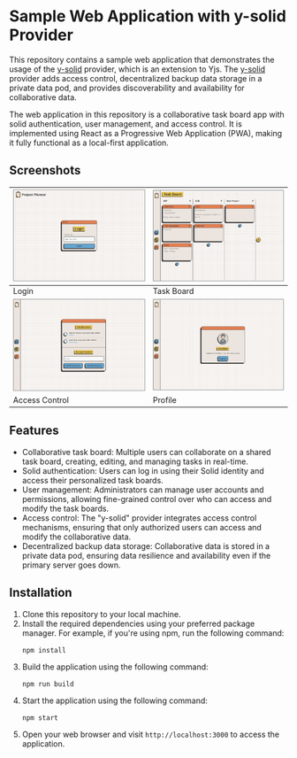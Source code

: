 # Sample Web Application with y-solid Provider

This repository contains a sample web application that demonstrates the usage of the [y-solid](https://github.com/JonnysCode/y-solid)
 provider, which is an extension to Yjs. The [y-solid](https://github.com/JonnysCode/y-solid) provider adds access control, decentralized backup data storage in a private data pod, and provides discoverability and availability for collaborative data.

The web application in this repository is a collaborative task board app with solid authentication, user management, and access control. It is implemented using React as a Progressive Web Application (PWA), making it fully functional as a local-first application.

## Screenshots

| ![Login](screenshots/login.png)   | ![Task Board](screenshots/task-board.png) |
| --------------------------------- | ----------------------------------------- |
| Login                             | Task Board                                |
| ![Access](screenshots/access.png) | ![Profile](screenshots/profile.png)       |
| Access Control                    | Profile                                   |

## Features

- Collaborative task board: Multiple users can collaborate on a shared task board, creating, editing, and managing tasks in real-time.
- Solid authentication: Users can log in using their Solid identity and access their personalized task boards.
- User management: Administrators can manage user accounts and permissions, allowing fine-grained control over who can access and modify the task boards.
- Access control: The "y-solid" provider integrates access control mechanisms, ensuring that only authorized users can access and modify the collaborative data.
- Decentralized backup data storage: Collaborative data is stored in a private data pod, ensuring data resilience and availability even if the primary server goes down.


## Installation

1. Clone this repository to your local machine.
2. Install the required dependencies using your preferred package manager. For example, if you're using npm, run the following command:
   ```
   npm install
   ```
3. Build the application using the following command:
   ```
   npm run build
   ```
4. Start the application using the following command:
   ```
   npm start
   ```
5. Open your web browser and visit `http://localhost:3000` to access the application.
